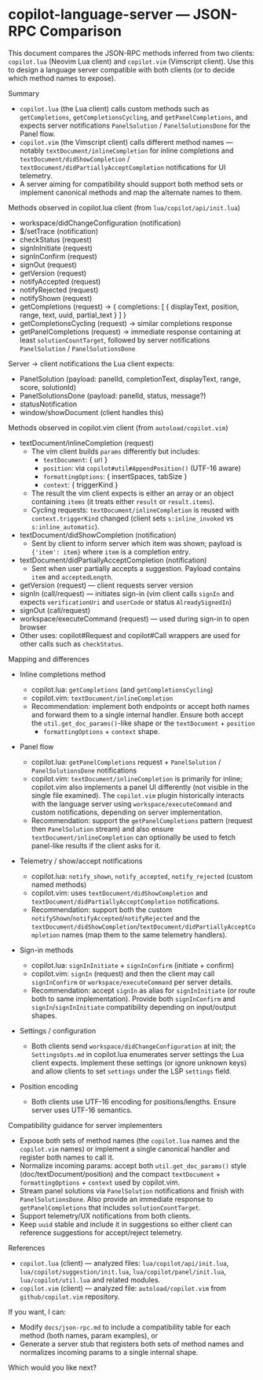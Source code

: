 # copilot-language-server — JSON-RPC Comparison

This document compares the JSON-RPC methods inferred from two
clients: `copilot.lua` (Neovim Lua client) and `copilot.vim` (Vimscript
client). Use this to design a language server compatible with both
clients (or to decide which method names to expose).

Summary

- `copilot.lua` (the Lua client) calls custom methods such as
  `getCompletions`, `getCompletionsCycling`, and
  `getPanelCompletions`, and expects server notifications
  `PanelSolution` / `PanelSolutionsDone` for the Panel flow.
- `copilot.vim` (the Vimscript client) calls different method names
  — notably `textDocument/inlineCompletion` for inline completions and
  `textDocument/didShowCompletion` / `textDocument/didPartiallyAcceptCompletion`
  notifications for UI telemetry.
- A server aiming for compatibility should support both method sets or
  implement canonical methods and map the alternate names to them.

Methods observed in copilot.lua client (from `lua/copilot/api/init.lua`)

- workspace/didChangeConfiguration (notification)
- $/setTrace (notification)
- checkStatus (request)
- signInInitiate (request)
- signInConfirm (request)
- signOut (request)
- getVersion (request)
- notifyAccepted (request)
- notifyRejected (request)
- notifyShown (request)
- getCompletions (request) -> { completions: [ { displayText, position, range, text, uuid, partial_text } ] }
- getCompletionsCycling (request) -> similar completions response
- getPanelCompletions (request) -> immediate response containing at least `solutionCountTarget`, followed by server notifications `PanelSolution` / `PanelSolutionsDone`

Server -> client notifications the Lua client expects:

- PanelSolution (payload: panelId, completionText, displayText, range, score, solutionId)
- PanelSolutionsDone (payload: panelId, status, message?)
- statusNotification
- window/showDocument (client handles this)

Methods observed in copilot.vim client (from `autoload/copilot.vim`)

- textDocument/inlineCompletion (request)
  - The vim client builds `params` differently but includes:
    - `textDocument`: { uri }
    - `position`: via `copilot#util#AppendPosition()` (UTF-16 aware)
    - `formattingOptions`: { insertSpaces, tabSize }
    - `context`: { triggerKind }
  - The result the vim client expects is either an array or an object
    containing `items` (it treats either `result` or `result.items`).
  - Cycling requests: `textDocument/inlineCompletion` is reused with
    `context.triggerKind` changed (client sets `s:inline_invoked` vs
    `s:inline_automatic`).
- textDocument/didShowCompletion (notification)
  - Sent by client to inform server which item was shown; payload is
    `{'item': item}` where `item` is a completion entry.
- textDocument/didPartiallyAcceptCompletion (notification)
  - Sent when user partially accepts a suggestion. Payload contains
    `item` and `acceptedLength`.
- getVersion (request) — client requests server version
- signIn (call/request) — initiates sign-in (vim client calls `signIn` and expects `verificationUri` and `userCode` or status `AlreadySignedIn`)
- signOut (call/request)
- workspace/executeCommand (request) — used during sign-in to open browser
- Other uses: copilot#Request and copilot#Call wrappers are used for other calls such as `checkStatus`.

Mapping and differences

- Inline completions method
  - copilot.lua: `getCompletions` (and `getCompletionsCycling`)
  - copilot.vim: `textDocument/inlineCompletion`
  - Recommendation: implement both endpoints or accept both names and
    forward them to a single internal handler. Ensure both accept the
    `util.get_doc_params()`-like shape or the `textDocument` + `position`
    - `formattingOptions` + `context` shape.

- Panel flow
  - copilot.lua: `getPanelCompletions` request + `PanelSolution` / `PanelSolutionsDone` notifications
  - copilot.vim: `textDocument/inlineCompletion` is primarily for inline; copilot.vim also implements a panel UI differently (not visible in the single file examined). The `copilot.vim` plugin historically interacts with the language server using `workspace/executeCommand` and custom notifications, depending on server implementation.
  - Recommendation: support the `getPanelCompletions` pattern (request
    then `PanelSolution` stream) and also ensure `textDocument/inlineCompletion`
    can optionally be used to fetch panel-like results if the client
    asks for it.

- Telemetry / show/accept notifications
  - copilot.lua: `notify_shown`, `notify_accepted`, `notify_rejected` (custom named methods)
  - copilot.vim: uses `textDocument/didShowCompletion` and `textDocument/didPartiallyAcceptCompletion` notifications.
  - Recommendation: support both the custom `notifyShown`/`notifyAccepted`/`notifyRejected` and the `textDocument/didShowCompletion`/`textDocument/didPartiallyAcceptCompletion` names (map them to the same telemetry handlers).

- Sign-in methods
  - copilot.lua: `signInInitiate` + `signInConfirm` (initiate + confirm)
  - copilot.vim: `signIn` (request) and then the client may call `signInConfirm` or `workspace/executeCommand` per server details.
  - Recommendation: accept `signIn` as alias for `signInInitiate` (or route both to same implementation). Provide both `signInConfirm` and `signIn`/`signInInitiate` compatibility depending on input/output shapes.

- Settings / configuration
  - Both clients send `workspace/didChangeConfiguration` at init; the `SettingsOpts.md` in copilot.lua enumerates server settings the Lua client expects. Implement these settings (or ignore unknown keys) and allow clients to set `settings` under the LSP `settings` field.

- Position encoding
  - Both clients use UTF-16 encoding for positions/lengths. Ensure server uses UTF-16 semantics.

Compatibility guidance for server implementers

- Expose both sets of method names (the `copilot.lua` names and the
  `copilot.vim` names) or implement a single canonical handler and
  register both names to call it.
- Normalize incoming params: accept both `util.get_doc_params()` style
  (doc/textDocument/position) and the compact `textDocument` +
  `formattingOptions` + `context` used by copilot.vim.
- Stream panel solutions via `PanelSolution` notifications and finish
  with `PanelSolutionsDone`. Also provide an immediate response to
  `getPanelCompletions` that includes `solutionCountTarget`.
- Support telemetry/UX notifications from both clients.
- Keep `uuid` stable and include it in suggestions so either client can
  reference suggestions for accept/reject telemetry.

References

- `copilot.lua` (client) — analyzed files: `lua/copilot/api/init.lua`,
  `lua/copilot/suggestion/init.lua`, `lua/copilot/panel/init.lua`,
  `lua/copilot/util.lua` and related modules.
- `copilot.vim` (client) — analyzed file: `autoload/copilot.vim` from
  `github/copilot.vim` repository.

If you want, I can:

- Modify `docs/json-rpc.md` to include a compatibility table for each
  method (both names, param examples), or
- Generate a server stub that registers both sets of method names and
  normalizes incoming params to a single internal shape.

Which would you like next?
